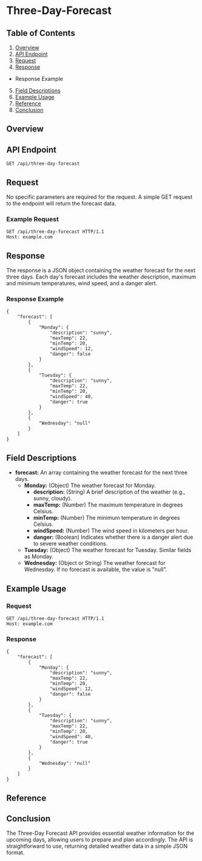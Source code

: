 # Three-Day-Forecast

## Table of Contents

1. [Overview](#Overview)
2. [API Endpoint](#API-Endpoint)
3. [Request](#Request)
4. [Response](#Response)
  - Response Example
5. [Field Descriptions](#Field-Descriptions)
6. [Example Usage](#Example-Usage)
7. [Reference](#Reference)
8. [Conclusion](#Conclusion)

## Overview

## API Endpoint
```
GET /api/three-day-forecast
```

## Request

No specific parameters are required for the request. A simple GET request to the endpoint will return the forecast data.

### Example Request
```
GET /api/three-day-forecast HTTP/1.1
Host: example.com
```

## Response

The response is a JSON object containing the weather forecast for the next three days. Each day's forecast includes the weather description, maximum and minimum temperatures, wind speed, and a danger alert.

### Response Example
```
{
	"forecast": [ 
		{
			"Monday": { 
        		"description": "sunny",
        		"maxTemp": 22,
        		"minTemp": 20,
        		"windSpeed": 12,
        		"danger": false
        	}
    	},
    	{
    		"Tuesday": {
    			"description": "sunny",
        		"maxTemp": 22,
        		"minTemp": 20,
        		"windSpeed": 40,
        		"danger": true
        	}
    	},
    	{
    		"Wednesday": "null"
    	}
	]
}
```


## Field Descriptions

- **forecast:** An array containing the weather forecast for the next three days.
  - **Monday:** (Object) The weather forecast for Monday.
    - **description:** (String) A brief description of the weather (e.g., sunny, cloudy).
    - **maxTemp:** (Number) The maximum temperature in degrees Celsius.
    - **minTemp:** (Number) The minimum temperature in degrees Celsius.
    - **windSpeed:** (Number) The wind speed in kilometers per hour.
    - **danger:** (Boolean) Indicates whether there is a danger alert due to severe weather conditions.
  - **Tuesday:** (Object) The weather forecast for Tuesday.
    Similar fields as Monday.
  - **Wednesday:** (Object or String) The weather forecast for Wednesday. If no forecast is available, the value is "null".
 
## Example Usage

### Request
```
GET /api/three-day-forecast HTTP/1.1
Host: example.com
```

### Response
```
{
	"forecast": [ 
		{
			"Monday": { 
        		"description": "sunny",
        		"maxTemp": 22,
        		"minTemp": 20,
        		"windSpeed": 12,
        		"danger": false
        	}
    	},
    	{
    		"Tuesday": {
    			"description": "sunny",
        		"maxTemp": 22,
        		"minTemp": 20,
        		"windSpeed": 40,
        		"danger": true
        	}
    	},
    	{
    		"Wednesday": "null"
    	}
	]
}
```

## Reference


## Conclusion
The Three-Day Forecast API provides essential weather information for the upcoming days, allowing users to prepare and plan accordingly. The API is straightforward to use, returning detailed weather data in a simple JSON format.
